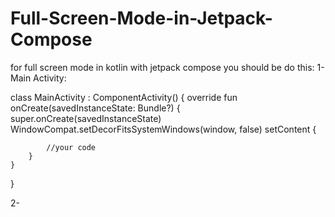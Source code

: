 # Full-Screen-Mode-in-Jetpack-Compose

for full screen mode in kotlin with jetpack compose you should be do this:
1- Main Activity:

class MainActivity : ComponentActivity() {
    override fun onCreate(savedInstanceState: Bundle?) {
        super.onCreate(savedInstanceState)
        WindowCompat.setDecorFitsSystemWindows(window, false)
        setContent {

            //your code
        }
    }
  }

  2-
